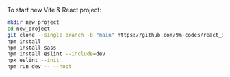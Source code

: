 To start new Vite & React project:

```bash
mkdir new_project
cd new_project
git clone --single-branch -b "main" https://github.com/9m-codes/react_init.git .
npm install
npm install sass
npm install eslint --include=dev
npx eslint --init
npm run dev -- --host
```
